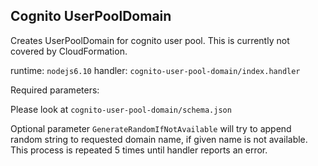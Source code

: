 ## Cognito UserPoolDomain

Creates UserPoolDomain for cognito user pool. This is currently not
covered by CloudFormation.

runtime: `nodejs6.10`
handler: `cognito-user-pool-domain/index.handler`

Required parameters:

Please look at `cognito-user-pool-domain/schema.json`

Optional parameter `GenerateRandomIfNotAvailable` will try to append random 
string to requested domain name, if given name is not available. This process
is repeated 5 times until handler reports an error.